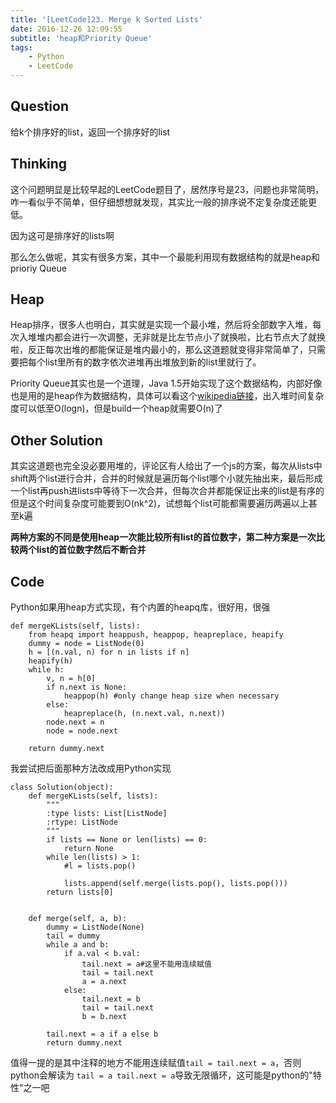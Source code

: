 ```yaml
---
title: '[LeetCode]23. Merge k Sorted Lists'
date: 2016-12-26 12:09:55
subtitle: 'heap和Priority Queue'
tags:
    - Python
    - LeetCode
---
```

## Question
给k个排序好的list，返回一个排序好的list

## Thinking
这个问题明显是比较早起的LeetCode题目了，居然序号是23，问题也非常简明，咋一看似乎不简单，但仔细想想就发现，其实比一般的排序说不定复杂度还能更低。

因为这可是排序好的lists啊

那么怎么做呢，其实有很多方案，其中一个最能利用现有数据结构的就是heap和prioriy Queue

## Heap
Heap排序，很多人也明白，其实就是实现一个最小堆，然后将全部数字入堆，每次入堆堆内都会进行一次调整，无非就是比左节点小了就换啦，比右节点大了就换啦，反正每次出堆的都能保证是堆内最小的，那么这道题就变得非常简单了，只需要把每个list里所有的数字依次进堆再出堆放到新的list里就行了。

Priority Queue其实也是一个道理，Java 1.5开始实现了这个数据结构，内部好像也是用的是heap作为数据结构，具体可以看这个[wikipedia链接](https://en.wikipedia.org/wiki/Priority_queue)，出入堆时间复杂度可以低至O(logn)，但是build一个heap就需要O(n)了

## Other Solution
其实这道题也完全没必要用堆的，评论区有人给出了一个js的方案，每次从lists中shift两个list进行合并，合并的时候就是遍历每个list哪个小就先抽出来，最后形成一个list再push进lists中等待下一次合并，但每次合并都能保证出来的list是有序的
但是这个时间复杂度可能要到O(nk^2)，试想每个list可能都需要遍历两遍以上甚至k遍

**两种方案的不同是使用heap一次能比较所有list的首位数字，第二种方案是一次比较两个list的首位数字然后不断合并**

## Code
Python如果用heap方式实现，有个内置的heapq库，很好用，很强
```
def mergeKLists(self, lists):
    from heapq import heappush, heappop, heapreplace, heapify
    dummy = node = ListNode(0)
    h = [(n.val, n) for n in lists if n]
    heapify(h)
    while h:
        v, n = h[0]
        if n.next is None:
            heappop(h) #only change heap size when necessary
        else:
            heapreplace(h, (n.next.val, n.next))
        node.next = n
        node = node.next

    return dummy.next
```

我尝试把后面那种方法改成用Python实现
```
class Solution(object):
    def mergeKLists(self, lists):
        """
        :type lists: List[ListNode]
        :rtype: ListNode
        """
        if lists == None or len(lists) == 0:
            return None
        while len(lists) > 1:
            #l = lists.pop()

            lists.append(self.merge(lists.pop(), lists.pop()))
        return lists[0]


    def merge(self, a, b):
        dummy = ListNode(None)
        tail = dummy
        while a and b:
            if a.val < b.val:
                tail.next = a#这里不能用连续赋值
                tail = tail.next
                a = a.next
            else:
                tail.next = b
                tail = tail.next
                b = b.next

        tail.next = a if a else b
        return dummy.next
```
值得一提的是其中注释的地方不能用连续赋值`tail = tail.next = a`，否则python会解读为
`tail = a tail.next = a`导致无限循环，这可能是python的"特性"之一吧
